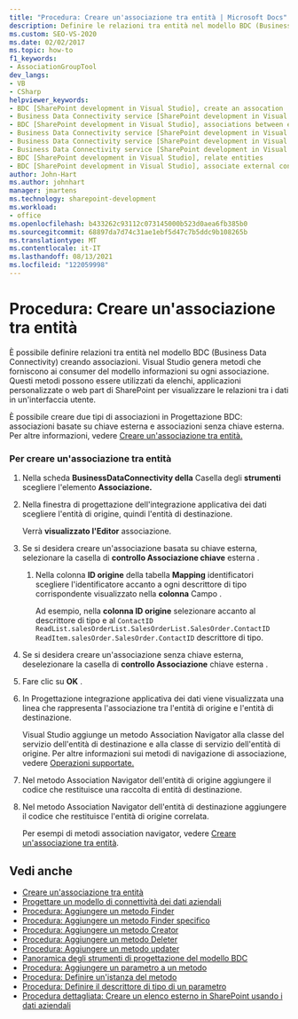 ```yaml
---
title: "Procedura: Creare un'associazione tra entità | Microsoft Docs"
description: Definire le relazioni tra entità nel modello BDC (Business Data Connectivity) creando associazioni in Visual Studio.
ms.custom: SEO-VS-2020
ms.date: 02/02/2017
ms.topic: how-to
f1_keywords:
- AssociationGroupTool
dev_langs:
- VB
- CSharp
helpviewer_keywords:
- BDC [SharePoint development in Visual Studio], create an assocation
- Business Data Connectivity service [SharePoint development in Visual Studio], associations between entities
- BDC [SharePoint development in Visual Studio], associations between entities
- Business Data Connectivity service [SharePoint development in Visual Studio], create an assocation
- Business Data Connectivity service [SharePoint development in Visual Studio], associate external content types
- Business Data Connectivity service [SharePoint development in Visual Studio], relate entities
- BDC [SharePoint development in Visual Studio], relate entities
- BDC [SharePoint development in Visual Studio], associate external content types
author: John-Hart
ms.author: johnhart
manager: jmartens
ms.technology: sharepoint-development
ms.workload:
- office
ms.openlocfilehash: b433262c93112c073145000b523d0aea6fb385b0
ms.sourcegitcommit: 68897da7d74c31ae1ebf5d47c7b5ddc9b108265b
ms.translationtype: MT
ms.contentlocale: it-IT
ms.lasthandoff: 08/13/2021
ms.locfileid: "122059998"
---
```

# <a name="how-to-create-an-association-between-entities"></a>Procedura: Creare un'associazione tra entità
  È possibile definire relazioni tra entità nel modello BDC (Business Data Connectivity) creando associazioni. Visual Studio genera metodi che forniscono ai consumer del modello informazioni su ogni associazione. Questi metodi possono essere utilizzati da elenchi, applicazioni personalizzate o web part di SharePoint per visualizzare le relazioni tra i dati in un'interfaccia utente.

 È possibile creare due tipi di associazioni in Progettazione BDC: associazioni basate su chiave esterna e associazioni senza chiave esterna. Per altre informazioni, vedere [Creare un'associazione tra entità.](../sharepoint/creating-an-association-between-entities.md)

### <a name="to-create-an-association-between-entities"></a>Per creare un'associazione tra entità

1. Nella scheda **BusinessDataConnectivity della** Casella degli **strumenti** scegliere l'elemento **Associazione.**

2. Nella finestra di progettazione dell'integrazione applicativa dei dati scegliere l'entità di origine, quindi l'entità di destinazione.

     Verrà **visualizzato l'Editor** associazione.

3. Se si desidera creare un'associazione basata su chiave esterna, selezionare la casella di **controllo Associazione chiave** esterna .

    1. Nella colonna **ID origine** della tabella **Mapping** identificatori scegliere l'identificatore accanto a ogni descrittore di tipo corrispondente visualizzato nella **colonna** Campo .

         Ad esempio, nella **colonna ID origine** selezionare accanto al descrittore di tipo e al `ContactID` `ReadList.salesOrderList.SalesOrderList.SalesOrder.ContactID` `ReadItem.salesOrder.SalesOrder.ContactID` descrittore di tipo.

4. Se si desidera creare un'associazione senza chiave esterna, deselezionare la casella di **controllo Associazione** chiave esterna .

5. Fare clic su **OK** .

6. In Progettazione integrazione applicativa dei dati viene visualizzata una linea che rappresenta l'associazione tra l'entità di origine e l'entità di destinazione.

     Visual Studio aggiunge un metodo Association Navigator alla classe del servizio dell'entità di destinazione e alla classe di servizio dell'entità di origine. Per altre informazioni sui metodi di navigazione di associazione, vedere [Operazioni supportate.](/previous-versions/office/developer/sharepoint-2010/ee557363(v=office.14))

7. Nel metodo Association Navigator dell'entità di origine aggiungere il codice che restituisce una raccolta di entità di destinazione.

8. Nel metodo Association Navigator dell'entità di destinazione aggiungere il codice che restituisce l'entità di origine correlata.

     Per esempi di metodi association navigator, vedere [Creare un'associazione tra entità](../sharepoint/creating-an-association-between-entities.md).

## <a name="see-also"></a>Vedi anche
- [Creare un'associazione tra entità](../sharepoint/creating-an-association-between-entities.md)
- [Progettare un modello di connettività dei dati aziendali](../sharepoint/designing-a-business-data-connectivity-model.md)
- [Procedura: Aggiungere un metodo Finder](../sharepoint/how-to-add-a-finder-method.md)
- [Procedura: Aggiungere un metodo Finder specifico](../sharepoint/how-to-add-a-specific-finder-method.md)
- [Procedura: Aggiungere un metodo Creator](../sharepoint/how-to-add-a-creator-method.md)
- [Procedura: Aggiungere un metodo Deleter](../sharepoint/how-to-add-a-deleter-method.md)
- [Procedura: Aggiungere un metodo updater](../sharepoint/how-to-add-an-updater-method.md)
- [Panoramica degli strumenti di progettazione del modello BDC](../sharepoint/bdc-model-design-tools-overview.md)
- [Procedura: Aggiungere un parametro a un metodo](../sharepoint/how-to-add-a-parameter-to-a-method.md)
- [Procedura: Definire un'istanza del metodo](../sharepoint/how-to-define-a-method-instance.md)
- [Procedura: Definire il descrittore di tipo di un parametro](../sharepoint/how-to-define-the-type-descriptor-of-a-parameter.md)
- [Procedura dettagliata: Creare un elenco esterno in SharePoint usando i dati aziendali](../sharepoint/walkthrough-creating-an-external-list-in-sharepoint-by-using-business-data.md)
